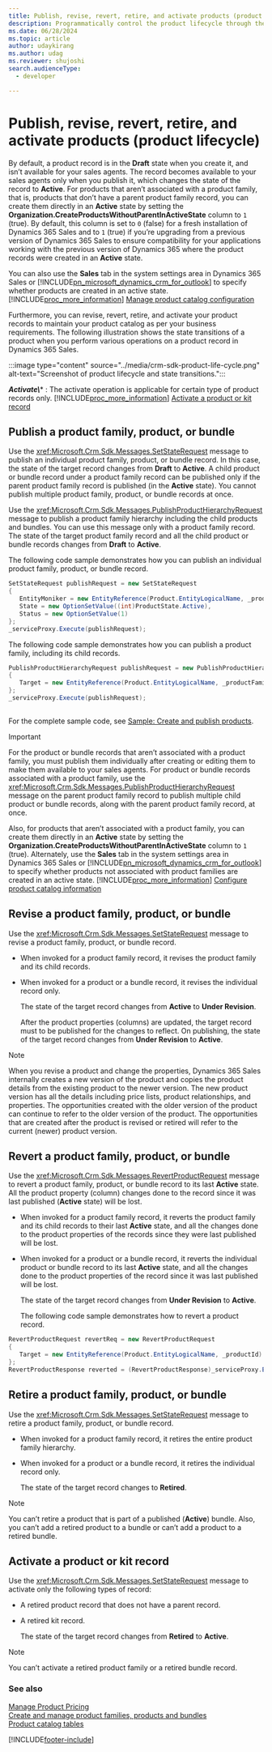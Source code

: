 ```yaml
---
title: Publish, revise, revert, retire, and activate products (product lifecycle)
description: Programmatically control the product lifecycle through the draft, active, under revision, and retired states.
ms.date: 06/28/2024
ms.topic: article
author: udaykirang
ms.author: udag
ms.reviewer: shujoshi
search.audienceType: 
  - developer

---
```

# Publish, revise, revert, retire, and activate products (product lifecycle)

By default, a product record is in the **Draft** state when you create it, and isn’t available for your sales agents. The record becomes available to your sales agents only when you publish it, which changes the state of the record to **Active**. For products that aren’t associated with a product family, that is, products that don’t have a parent product family record, you can create them directly in an **Active** state by setting the **Organization.CreateProductsWithoutParentInActiveState** column to `1` (true). By default, this column is set to `0` (false) for a fresh installation of Dynamics 365 Sales and to `1` (true) if you’re upgrading from a previous version of Dynamics 365 Sales to ensure compatibility for your applications working with the previous version of Dynamics 365 where the product records were created in an **Active** state.  
  
 You can also use the **Sales** tab in the system settings area in Dynamics 365 Sales or [!INCLUDE[pn_microsoft_dynamics_crm_for_outlook](../../includes/pn-microsoft-dynamics-crm-for-outlook.md)] to specify whether products are created in an active state. [!INCLUDE[proc_more_information](../../includes/proc-more-information.md)] [Manage product catalog configuration](/previous-versions/dynamicscrm-2016/administering-dynamics-365/dn832125(v=crm.8))  
  
 Furthermore, you can revise, revert, retire, and activate your product records to maintain your product catalog as per your business requirements. The following illustration shows the state transitions of a product when you perform various operations on a product record in Dynamics 365 Sales.  

:::image type="content" source="../media/crm-sdk-product-life-cycle.png" alt-text="Screenshot of product lifecycle and state transitions.":::
  
 ***Activate\\**** : The activate operation is applicable for certain type of product records only. [!INCLUDE[proc_more_information](../../includes/proc-more-information.md)] [Activate a product or kit record](publish-revise-revert-retire-activate-products.md#Activate)  
  
<a name="Publish"></a>   
## Publish a product family, product, or bundle  
 Use the <xref:Microsoft.Crm.Sdk.Messages.SetStateRequest> message to publish an individual product family, product, or bundle record. In this case, the state of the target record changes from **Draft** to **Active**. A child product or bundle record under a product family record can be published only if the parent product family record is published (in the **Active** state). You cannot publish multiple product family, product, or bundle records at once.  
  
 Use the <xref:Microsoft.Crm.Sdk.Messages.PublishProductHierarchyRequest> message to publish a product family hierarchy including the child products and bundles. You can use this message only with a product family record. The state of the target product family record and all the child product or bundle records changes from **Draft** to **Active**.  
  
 The following code sample demonstrates how you can publish an individual product family, product, or bundle record.  
  
```csharp  
SetStateRequest publishRequest = new SetStateRequest  
{  
   EntityMoniker = new EntityReference(Product.EntityLogicalName, _productId),  
   State = new OptionSetValue((int)ProductState.Active),  
   Status = new OptionSetValue(1)  
};              
_serviceProxy.Execute(publishRequest);  
```  
  
 The following code sample demonstrates how you can publish a product family, including its child records.  
  
```csharp  
PublishProductHierarchyRequest publishRequest = new PublishProductHierarchyRequest  
{  
   Target = new EntityReference(Product.EntityLogicalName, _productFamilyId)  
};  
_serviceProxy.Execute(publishRequest);  
  
```  
  
 For the complete sample code, see [Sample: Create and publish products](sample-create-publish-products.md).  
  
> [!IMPORTANT]
>  For the product or bundle records that aren’t associated with a product family, you must publish them individually after creating or editing them to make them available to your sales agents. For product or bundle records associated with a product family, use the <xref:Microsoft.Crm.Sdk.Messages.PublishProductHierarchyRequest> message on the parent product family record to publish multiple child product or bundle records, along with the parent product family record, at once.  
> 
>  Also, for products that aren’t associated with a product family, you can create them directly in an **Active** state by setting the **Organization.CreateProductsWithoutParentInActiveState** column to `1` (true). Alternately, use the **Sales** tab in the system settings area in Dynamics 365 Sales or [!INCLUDE[pn_microsoft_dynamics_crm_for_outlook](../../includes/pn-microsoft-dynamics-crm-for-outlook.md)] to specify whether products not associated with product families are created in an active state. [!INCLUDE[proc_more_information](../../includes/proc-more-information.md)] [Configure product catalog information](/previous-versions/dynamicscrm-2016/administering-dynamics-365/dn832125(v=crm.8))  
  
<a name="Revise"></a>   
## Revise a product family, product, or bundle  
 Use the <xref:Microsoft.Crm.Sdk.Messages.SetStateRequest> message to revise a product family, product, or bundle record.  
  
- When invoked for a product family record, it revises the product family and its child records.  
  
- When invoked for a product or a bundle record, it revises the individual record only.  
  
  The state of the target record changes from **Active** to **Under Revision**.  
  
  After the product properties (columns) are updated, the target record must to be published for the changes to reflect. On publishing, the state of the target record changes from **Under Revision** to **Active**.  
  
> [!NOTE]
>  When you revise a product and change the properties, Dynamics 365 Sales internally creates a new version of the product and copies the product details from the existing product to the newer version. The new product version has all the details including price lists, product relationships, and properties. The opportunities created with the older version of the product can continue to refer to the older version of the product. The opportunities that are created after the product is revised or retired will refer to the current (newer) product version.  
  
<a name="Revert"></a>   
## Revert a product family, product, or bundle  
 Use the <xref:Microsoft.Crm.Sdk.Messages.RevertProductRequest> message to revert a product family, product, or bundle record to its last **Active** state. All the product property (column) changes done to the record since it was last published (**Active** state) will be lost.  
  
- When invoked for a product family record, it reverts the product family and its child records to their last **Active** state, and all the changes done to the product properties of the records since they were last published will be lost.  
  
- When invoked for a product or a bundle record, it reverts the individual product or bundle record to its last **Active** state, and all the changes done to the product properties of the record since it was last published will be lost.  
  
  The state of the target record changes from **Under Revision** to **Active**.  
  
  The following code sample demonstrates how to revert a product record.  
  
```csharp  
RevertProductRequest revertReq = new RevertProductRequest  
{  
   Target = new EntityReference(Product.EntityLogicalName, _productId)  
};  
RevertProductResponse reverted = (RevertProductResponse)_serviceProxy.Execute(revertReq);  
```  
  
<a name="Retire"></a>   
## Retire a product family, product, or bundle  
 Use the <xref:Microsoft.Crm.Sdk.Messages.SetStateRequest> message to retire a product family, product, or bundle record.  
  
- When invoked for a product family record, it retires the entire product family hierarchy.  
  
- When invoked for a product or a bundle record, it retires the individual record only.  
  
  The state of the target record changes to **Retired**.  
  
> [!NOTE]
>  You can’t retire a product that is part of a published (**Active**) bundle. Also, you can’t add a retired product to a bundle or can’t add a product to a retired bundle.  
  
<a name="Activate"></a>   
## Activate a product or kit record  
 Use the <xref:Microsoft.Crm.Sdk.Messages.SetStateRequest> message to activate only the following types of record:  
  
- A retired product record that does not have a parent record.  
  
- A retired kit record.  
  
  The state of the target record changes from **Retired** to **Active**.  
  
> [!NOTE]
>  You can’t activate a retired product family or a retired bundle record.  
  
### See also  
 [Manage Product Pricing](product-pricing-methods.md)   
 [Create and manage product families, products and bundles](create-manage-product-families-products-bundles-product-properties.md)   
 [Product catalog tables](product-catalog-entities.md)


[!INCLUDE[footer-include](../../includes/footer-banner.md)]
